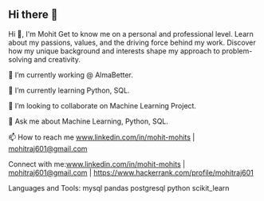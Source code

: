 ## Hi there 👋

<!--
**Mohit03singh/Mohit03singh** is a ✨ _special_ ✨ repository because its `README.md` (this file) appears on your GitHub profile.

Here are some ideas to get you started:

- 🔭 I’m currently working on ...
- 🌱 I’m currently learning ...
- 👯 I’m looking to collaborate on ...
- 🤔 I’m looking for help with ...
- 💬 Ask me about ...
- 📫 How to reach me: ...
- 😄 Pronouns: ...
- ⚡ Fun fact: ...
-->

Hi 👋, I'm Mohit Get to know me on a personal and professional level. Learn about my passions, values, and the driving force behind my work. Discover how my unique background and interests shape my approach to problem-solving and creativity.

🔭 I’m currently working @ AlmaBetter.

🌱 I’m currently learning Python, SQL.

👯 I’m looking to collaborate on Machine Learning Project.

💬 Ask me about Machine Learning, Python, SQL.

📫 How to reach me www.linkedin.com/in/mohit-mohits | mohitraj601@gmail.com

Connect with me:www.linkedin.com/in/mohit-mohits | mohitraj601@gmail.com | https://www.hackerrank.com/profile/mohitraj601

Languages and Tools: mysql pandas postgresql python scikit_learn
